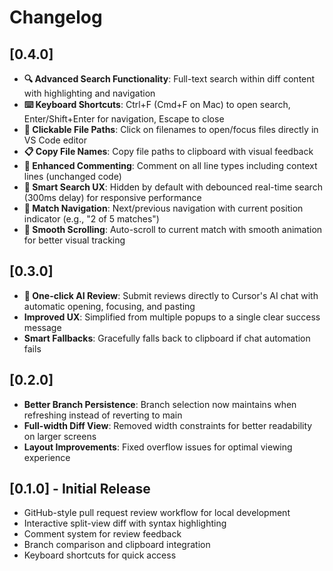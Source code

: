 # Changelog

## [0.4.0]
- **🔍 Advanced Search Functionality**: Full-text search within diff content with highlighting and navigation
- **⌨️ Keyboard Shortcuts**: Ctrl+F (Cmd+F on Mac) to open search, Enter/Shift+Enter for navigation, Escape to close
- **📁 Clickable File Paths**: Click on filenames to open/focus files directly in VS Code editor
- **📋 Copy File Names**: Copy file paths to clipboard with visual feedback
- **💬 Enhanced Commenting**: Comment on all line types including context lines (unchanged code)
- **🎯 Smart Search UX**: Hidden by default with debounced real-time search (300ms delay) for responsive performance
- **📍 Match Navigation**: Next/previous navigation with current position indicator (e.g., "2 of 5 matches")
- **💫 Smooth Scrolling**: Auto-scroll to current match with smooth animation for better visual tracking

## [0.3.0]
- **🚀 One-click AI Review**: Submit reviews directly to Cursor's AI chat with automatic opening, focusing, and pasting
- **Improved UX**: Simplified from multiple popups to a single clear success message
- **Smart Fallbacks**: Gracefully falls back to clipboard if chat automation fails

## [0.2.0]
- **Better Branch Persistence**: Branch selection now maintains when refreshing instead of reverting to main
- **Full-width Diff View**: Removed width constraints for better readability on larger screens
- **Layout Improvements**: Fixed overflow issues for optimal viewing experience

## [0.1.0] - Initial Release
- GitHub-style pull request review workflow for local development
- Interactive split-view diff with syntax highlighting
- Comment system for review feedback
- Branch comparison and clipboard integration
- Keyboard shortcuts for quick access
